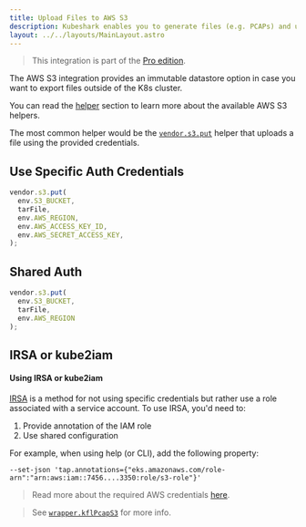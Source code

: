 ```yaml
---
title: Upload Files to AWS S3
description: Kubeshark enables you to generate files (e.g. PCAPs) and upload them to an immutable datastore (e.g. AWS S3).
layout: ../../layouts/MainLayout.astro
---
```

> This integration is part of the [Pro edition](https://kubeshark.co/pricing).

The AWS S3 integration provides an immutable datastore option in case you want to export files outside of the K8s cluster.

You can read the [helper](/en/automation_helpers) section to learn more about the available AWS S3 helpers.

The most common helper would be the [`vendor.s3.put`](/en/automation_helpers#vendors3putregion-string-keyid-string-accesskey-string-bucket-string-path-string-string) helper that uploads a file using the provided credentials.

## Use Specific Auth Credentials
```js
vendor.s3.put(
  env.S3_BUCKET,
  tarFile,
  env.AWS_REGION,
  env.AWS_ACCESS_KEY_ID,
  env.AWS_SECRET_ACCESS_KEY,
);
```

## Shared Auth

```js
vendor.s3.put(
  env.S3_BUCKET,
  tarFile,
  env.AWS_REGION
);
```
## IRSA or kube2iam

#### Using IRSA or kube2iam 

[IRSA](https://docs.aws.amazon.com/eks/latest/userguide/iam-roles-for-service-accounts.html) is a method for not using specific credentials but rather use a role associated with a service account.
To use IRSA, you'd need to:
1. Provide annotation of the IAM role
2. Use shared configuration

For example, when using help (or CLI), add the following property:

```shell
--set-json 'tap.annotations={"eks.amazonaws.com/role-arn":"arn:aws:iam::7456....3350:role/s3-role"}'
```

> Read more about the required AWS credentials [here](https://docs.aws.amazon.com/cli/latest/userguide/cli-configure-files.html).

> See [`wrapper.kflPcapS3`](/en/automation_wrappers#wrapperkflpcaps3) for more info.
